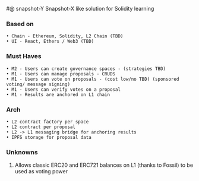 #@ snapshot-Y
Snapshot-X like solution for Solidity learning 



### Based on 
	• Chain - Ethereum, Solidity, L2 Chain (TBD)
	• UI - React, Ethers / Web3 (TBD)

### Must Haves 
	• M2 - Users can create governance spaces - (strategies TBD)
	• M1 - Users can manage proposals - CRUDS 
	• M1 - Users can vote on proposals - (cost low/no TBD) (sponsored voting/ message signing)
	• M1 - Users can verify votes on a proposal
	• M1 - Results are anchored on L1 chain 

### Arch 
	• L2 contract factory per space
	• L2 contract per proposal 
	• L2 -> L1 messaging bridge for anchoring results 
	• IPFS storage for proposal data 

### Unknowns 
1. Allows classic ERC20 and ERC721 balances on L1 (thanks to Fossil) to be used as voting power
